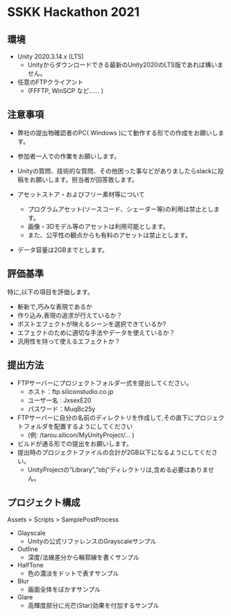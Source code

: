 # SSKK Hackathon 2021

## 環境
- Unity 2020.3.14.x (LTS)
    - Unityからダウンロードできる最新のUnity2020のLTS版であれば構いません。
- 任意のFTPクライアント
    - (FFFTP, WinSCP など…… )

## 注意事項
- 弊社の提出物確認者のPC( Windows )にて動作する形での作成をお願いします。
- 参加者一人での作業をお願いします。
- Unityの質問、技術的な質問、その他困った事などがありましたらslackに投稿をお願いします。担当者が回答致します。
​
- アセットストア・およびフリー素材等について
    - プログラムアセット(ソースコード、シェーダー等)の利用は禁止とします。
    - 画像・3Dモデル等のアセットは利用可能とします。
    - また、公平性の観点からも有料のアセットは禁止とします。

- データ容量は2GBまでとします。

## 評価基準
特に,以下の項目を評価します。
- 斬新で,巧みな表現であるか
- 作り込み,表現の追求が行えているか？
- ポストエフェクトが映えるシーンを選択できているか?
- エフェクトのために適切な手法やデータを使えているか？
- 汎用性を持って使えるエフェクトか？

## 提出方法
- FTPサーバーにプロジェクトフォルダ一式を提出してください。
    - ホスト：ftp.siliconstudio.co.jp
    - ユーザー名 : JxsexE20
    - パスワード：MuqBc25y
- FTPサーバーに自分の名前のディレクトリを作成して,その直下にプロジェクトフォルダを配置するようにしてください
    - (例: /tarou.silicon/MyUnityProject/... )
- ビルドが通る形での提出をお願いします。
- 提出時のプロジェクトファイルの合計が2GB以下になるようにしてください。
    - UnityProjectの”Library”,“obj”ディレクトリは,含める必要はありません。

## プロジェクト構成
Assets > Scripts > SamplePostProcess
- Glayscale
    - Unityの公式リファレンスのGrayscaleサンプル
- Outline
    - 深度/法線差分から輪郭線を書くサンプル
- HalfTone
    - 色の濃淡をドットで表すサンプル
- Blur
    - 画面全体をぼかすサンプル
- Glare
    - 高輝度部分に光芒(Star)効果を付加するサンプル
